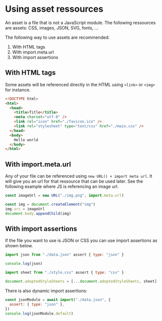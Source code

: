 # Using asset ressources

An asset is a file that is not a JavaScript module. The following ressources are assets: CSS, images, JSON, SVG, fonts, ...

The following way to use assets are recommended:

1. With HTML tags
2. With import.meta.url
3. With import assertions

## With HTML tags

Some assets will be referenced directly in the HTML using `<link>` or `<img>` for instance.

```html
<!DOCTYPE html>
<html>
  <head>
    <title>Title</title>
    <meta charset="utf-8" />
    <link rel="icon" href="./favicon.ico" />
    <link rel="stylesheet" type="text/css" href="./main.css" />
  </head>
  <body>
    Hello world
  </body>
</html>
```

## With import.meta.url

Any of your file can be referenced using `new URL() + import meta url`. It will give you an url for that ressource that can be used later. See the following example where JS is referencing an image url.

```js
const imageUrl = new URL("./img.png", import.meta.url)

const img = document.createElement("img")
img.src = imageUrl
document.body.appendChild(img)
```

## With import assertions

If the file you want to use is JSON or CSS you can use import assertions as shown below.

```js
import json from "./data.json" assert { type: "json" }

console.log(json)
```

```js
import sheet from "./style.css" assert { type: "css" }

document.adoptedStyleSheets = [...document.adoptedStyleSheets, sheet]
```

There is also dynamic import assertions:

```js
const jsonModule = await import("./data.json", {
  assert: { type: "json" },
})
console.log(jsonModule.default)
```

<!-- ### With customCompilers

You can import non-js ressources using static import as shown below

```js
import text from "./data.txt"

console.log(text)
```

However this cannot run directly in the browser. It needs to be transformed to be executable by a browser.
This can be achieved by associating `"**/*.txt"` with `textToJsModule` in [customCompilers](https://github.com/jsenv/jsenv-core/blob/master/docs/shared-parameters.md#customcompilers). -->
